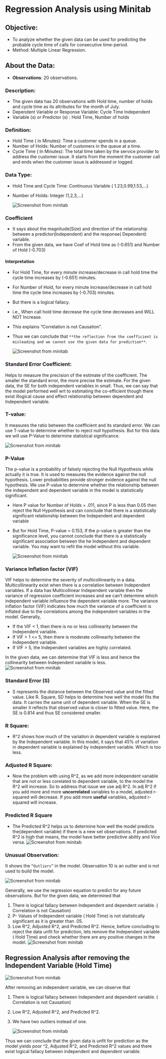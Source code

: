 # Regression Analysis using Minitab

## Objective:

 - To analyze whether the given data can be used for predicting the
   probable cycle time of calls for consecutive time-period.
 - Method: Multiple Linear Regression.

## About the Data:

 - **Observations**: 20 observations.
### Description:
 - The given data has 20 observations with Hold time, number of holds   
   and cycle time as its attributes for the month of July.
 - Dependent Variable or Response Variable: Cycle Time Independent
 - Variable (s) or Predictor (s) : Hold Time, Number of holds
### Definition:

 - Hold Time ( in Minutes):  Time a customer spends in a queue.
 - Number of Holds: Number of customers in the queue at a time.
 - Cycle Time ( In Minutes): The total time taken by the service provider to address the customer issue. It starts from the moment the customer call and ends when the customer issue is addressed or logged.

### Data Type:

 - Hold Time and Cycle Time: Continuous Variable ( 1.23,0.99,1.53,…)
 - Number of Holds: Integer (1,2,3,…)
 
    ![Screenshot from minitab](figures/figure1.png)

### Coefficient
- It says about the magnitude(Size) and  direction of the relationship between a predictor(Independent) and the response( Dependent) variable.
- From the given data, we have Coef of Hold time as (-0.651)  and Number of Hold (-0.703) 
#### Interpretation
- For Hold Time, for every minute increase/decrease in call hold time the cycle time increases by (-0.651) minutes.
- For Number of Hold, for every minute increase/decrease in call hold time the cycle time increases by (-0.703) minutes.
- But there is a logical fallacy. 
- i.e., When call hold time decrease the cycle time decreases and WILL NOT Increase.
- This explains “Correlation is not Causation”.
- Thus we can conclude that `**the reflection from the coefficient is misleading and we cannot use the given data for prediction**`.

   ![Screenshot from minitab](figures/figure2.png)

### Standard Error Coefficient:
Helps to measure the precision of the estimate of the coefficient. The smaller the standard error, the more precise the estimate. 
For the given data, the SE for both independent variables in small. Thus, we can say that the model performed well wrt to estimating the co-efficient though there exist illogical cause and effect relationship between dependent and Independent variable.

### T-value:
It measures the ratio between the coefficient and its standard error. We can use T-value to determine whether to reject null hypothesis. But for this data we will use P-Value to determine statistical significance.

   ![Screenshot from minitab](figures/figure3.png)
 
### P-Value
The p-value is a probability of falsely rejecting the Null Hypothesis while actually it is true. It is used to measures the evidence against the null hypothesis. Lower probabilities provide stronger evidence against the null hypothesis. We use P-value to determine whether the relationship between the independent and dependent variable in the model is statistically significant.
- Here P value for Number of Holds = .011, since P is less than 0.05 then reject the Null Hypothesis and can conclude that there is a statistically significant relationship between the Independent and dependent variable
- But for Hold Time, P-value  = 0.153, If the p-value is greater than the significance level, you cannot conclude that there is a statistically significant association between the he Independent and dependent variable. You may want to refit the model without this variable.

  ![Screenshot from minitab](figures/figure4.png)


### Variance Inflation factor (VIF) 
VIF helps to determine the severity of multicollinearity in a data. Multicollinearity exist when there is a correlation between Independent variables. If a data has Multicollinear Independent variable then the variance of regression coefficient increases and we can’t determine which independent variable influence the dependent variable more. The variance inflation factor (VIF) indicates how much the variance of a coefficient is inflated due to the correlations among the independent variables in the model. Generally, 
- If the VIF < 1, then there is no or less collinearity between the Independent variable.
- If VIF >  1  <= 5, then there is moderate collinearity between the Independent variable.
- If VIF > 5, the Independent variables are highly correlated.

In the given data, we can determine that VIF is less and hence the collinearity between Independent variable is less.
   ![Screenshot from minitab](figures/figure5.png)

### Standard Error (S)
- S represents  the distance between the Observed value and the fitted value. Like R. Square, SD helps to determine how well the model fits the data. It carries the same unit of dependent variable. When the SE is smaller it reflects that observed value is closer to fitted value. Here, the SE is 0.814 and thus SE considered smaller.

### R Square:
- R^2 shows how much of the variation in dependent variable is explained by the Independent variable. In this model, it says that 45% of variation in dependent variable is explained by independent variable. Which is too less. 

### Adjusted R Square: 
- Now the problem with using R^2, as we add more independent variable that are not or less corelated to dependent variable, to the model the R^2 will increase. So to address that issue we use adj R^2. In adj R^2 if you add more and more **uncorrelated** variables to a model, adjusted r-squared will decrease. If you add more **useful** variables, adjusted r-squared will increase.

### Predicted R Square
- The Predicted R^2 helps us to determine how well the model predicts the(dependent variable) if there is a new set observations. If predicted R^2 is high that means, the model have better predictive ability and Vice versa.
   ![Screenshot from minitab](figures/figure6.png)

 
### Unusual Observation:
It shows the `“Outliers”` in the model. Observation 10 is an outlier and is not used to build the model.

   ![Screenshot from minitab](figures/figure7.png)

Generally, we use the regression equation to predict for any future observations.
But for the given data, we determined that
1. There is logical fallacy between Independent and dependent variable. ( Correlation is not Causation)
1. P- Values of Independent variable ( Hold Time) is not statistically significant as it is greater than .05. 
1. Low R^2, Adjusted R^2, and Predicted R^2.
Hence, before concluding to reject the data unfit for prediction, lets remove the Independent variable ( Hold Time) and check whether there are any positive changes in the model.
   ![Screenshot from minitab](figures/figure8.png)


## Regression Analysis after removing the Independent Variable (Hold Time)
   ![Screenshot from minitab](figures/figure9.png)


 After removing an independent variable, we can observe that 
1. There is logical fallacy between Independent and dependent variable. ( Correlation is not Causation) 
2. Low R^2, Adjusted R^2, and Predicted R^2.
3. We have two outliers instead of one.

    ![Screenshot from minitab](figures/figure10.png)

Thus we can conclude that the given data is unfit for prediction as the model yields poor ^2, Adjusted R^2, and Predicted R^2 values and there exist logical fallacy between independent and dependent variable.        



